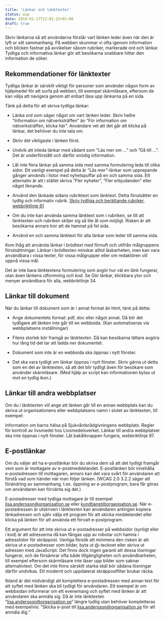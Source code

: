 ```yaml
---
title: 'Länkar och länktexter'
status: wip
date: 2019-01-17T22:01:22+01:00
draft: true
---
```

Skriv länkarna så att användarna förstår vart länken leder även när den är lyft ur sitt sammanhang. På webben skummar vi ofta igenom information och blicken fastnar på avvikelser såsom rubriker, markerade ord och länkar. Tydliga och informativa länkar gör att besökarna snabbare hittar den information de söker.

## Rekommendationer för länktexter

Tydliga länkar är särskilt viktigt för personer som använder någon form av hjälpmedel för att surfa på webben, till exempel skärmläsare, eftersom de kan välja att navigera genom att enbart läsa upp länkarna på en sida.

Tänk på detta för att skriva tydliga länkar:

  - Länka ord som säger något om vart länken leder. Skriv hellre ”Information om nätverksträffen” än ”För information om nätverksträffen, klicka här”. Användare vet att det går att klicka på länkar, det behöver du inte tala om.

  - Skriv det viktigaste i länken först.

  - Undvik att inleda länkar med sådant som ”Läs mer om …” och ”Gå till …”. Det är underförstått och därför onödig information.

  - Låt inte flera länkar på samma sida med samma formulering leda till olika sidor. Ett vanligt exempel på detta är ”Läs mer”-länkar som upprepande gånger används i listor med nyhetspuffar på en och samma sida. Ett alternativ är att i stället skriva ”Fler nyheter”, ”Fler erbjudanden” eller något liknande.

  - Använd den länkade sidans rubriktext som länktext. Detta förutsätter en tydlig och informativ rubrik. [Skriv tydliga och berättande rubriker, webbriktlinje 61](https://webbriktlinjer.se/riktlinjer/61-skriv-tydliga-och-berattande-rubriker/)
  - Om du inte kan använda samma länktext som i rubriken, se till att länktexten och rubriken skiljer sig så lite åt som möjligt. Risken är att besökarna annars tror att de hamnat på fel sida.

  - Använd en och samma länktext för alla länkar som leder till samma sida.

Kom ihåg att använda länkar i brödtext med förnuft och utifrån målgruppens förutsättningar. Länkar i brödtexten minskar alltid läsbarheten, men kan vara användbara i vissa texter, för vissa målgrupper eller om redaktören vill uppnå vissa mål.

Det är inte bara länktextens formulering som avgör hur väl en länk fungerar, utan även länkens utformning och kod. Se Gör länkar, klickbara ytor och menyer användbara för alla, webbriktlinje 34.

## Länkar till dokument

När du länkar till dokument som är i annat format än html, tänk på detta:

  - Ange dokumentets format: pdf, doc eller något annat. Då blir det tydligare att länken inte går till en webbsida. (Kan automatiseras via webbplatsens inställningar)

  - Filens storlek bör framgå av länktexten. Då kan besökarna lättare avgöra hur lång tid det tar att ladda ner dokumentet.

  - Dokument som inte är en webbsida ska öppnas i nytt fönster.

  - Det ska vara tydligt om länkar öppnas i nytt fönster. Skriv gärna ut detta som en del av länktexten, så att det blir tydligt även för besökare som använder skärmläsare. (Med hjälp av script kan informationen bytas ut mot en tydlig ikon.)

## Länkar till andra webbplatser

Om du i länktexten vill ange att länken går till en annan webbplats kan du skriva ut organisationens eller webbplatsens namn i slutet av länktexten, till exempel:

Information om barns hälsa på Sjukvårdsrådgivningens webbplats. Regler för kontroll av livsmedel hos Livsmedelsverket. Länkar till andra webbplatser ska inte öppnas i nytt fönster. Låt bakåtknappen fungera, webbriktlinje 97.

## E-postlänkar

Om du väljer att ha e-postlänkar bör du skriva dem så att det tydligt framgår vem som är mottagare av e-postmeddelandet. E-postlänken bör innehålla e-postadressen till mottagaren, annars kan det vara svårt för användaren att förstå vad som händer när man följer länken. (WCAG 2.0 3.2.2 säger att förändring av sammanhang, t.ex. öppning av e-postprogram, bara får göras om användaren kan förvänta sig det.)

E-postadresser med tydliga mottagare är till exempel lisa.andersson@organisation.se eller kundtjanst@organisation.se. När e-postadressen är utskriven i länktexten kan användaren antingen kopiera länkadressen och själv välja ett program för att skicka meddelandet eller klicka på länken för att använda ett förvalt e-postprogram.

Ett argument för att inte skriva ut e-postadresser på webbsidor (synligt eller i kod) är att adresserna då kan fångas upp av robotar och hamna i adresslistor för skräppost. Vanliga försök att minimera den risken är att skriva ut e-postadresser som bilder, byta ut @-tecknet eller skriva ut adressen med JavaScript. Det finns dock ingen garanti att dessa lösningar fungerar, och de försämrar ofta både tillgängligheten och användbarheten, till exempel eftersom skärmläsare inte läser upp bilder som saknar alternativtext. Om det inte finns särskilt starka skäl bör sådana lösningar därför undvikas. Ett modernt och uppdaterat skräppostfilter brukar räcka.

Ibland är det nödvändigt att komplettera e–postadressen med annan text för att syftet med länken ska bli tydligt för användaren. Ett exempel är om webbsidan informerar om ett evenemang och syftet med länken är att användaren ska anmäla sig. Då är inte länktexten ”lisa.andersson@organisation.se” längre tydlig utan behöver kompletteras med exempelvis: ”Skicka e-post till lisa.andersson@organisation.se för att anmäla dig.”
